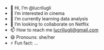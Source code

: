- 👋 Hi, I’m @lucrilugli
- 👀 I’m interested in cinema
- 🌱 I’m currently learning data analysis 
- 💞️ I’m looking to collaborate on Netflix
- 📫 How to reach me lucriliugli@gmail.com
- 😄 Pronouns: she/her
- ⚡ Fun fact: ...

<!---
lucrilugli/lucrilugli is a ✨ special ✨ repository because its `README.md` (this file) appears on your GitHub profile.
You can click the Preview link to take a look at your changes.
--->
